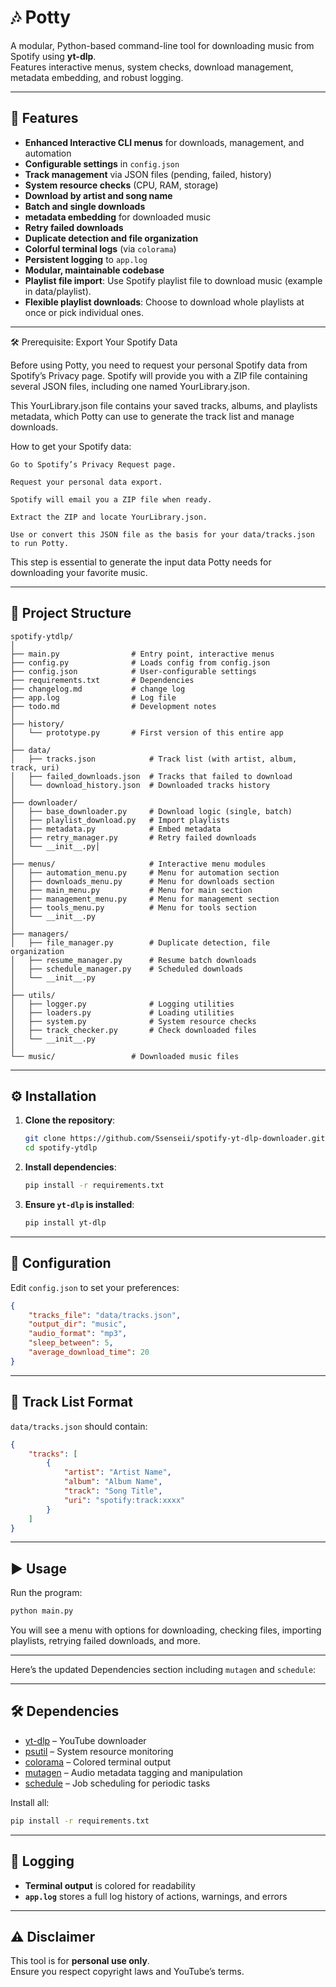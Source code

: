 # 🎶 Potty

A modular, Python-based command-line tool for downloading music from Spotify using **yt-dlp**.  
Features interactive menus, system checks, download management, metadata embedding, and robust logging.

---

## 📌 Features

- **Enhanced Interactive CLI menus** for downloads, management, and automation
- **Configurable settings** in `config.json`
- **Track management** via JSON files (pending, failed, history)
- **System resource checks** (CPU, RAM, storage)
- **Download by artist and song name**
- **Batch and single downloads**
- **metadata embedding** for downloaded music 
- **Retry failed downloads**
- **Duplicate detection and file organization**
- **Colorful terminal logs** (via `colorama`)
- **Persistent logging** to `app.log`
- **Modular, maintainable codebase**
- **Playlist file import**: Use Spotify playlist file to download music (example in data/playlist).
- **Flexible playlist downloads**: Choose to download whole playlists at once or pick individual ones.


---

🛠 Prerequisite: Export Your Spotify Data

Before using Potty, you need to request your personal Spotify data from Spotify’s Privacy page. Spotify will provide you with a ZIP file containing several JSON files, including one named YourLibrary.json.

This YourLibrary.json file contains your saved tracks, albums, and playlists metadata, which Potty can use to generate the track list and manage downloads.

How to get your Spotify data:

    Go to Spotify’s Privacy Request page.

    Request your personal data export.

    Spotify will email you a ZIP file when ready.

    Extract the ZIP and locate YourLibrary.json.

    Use or convert this JSON file as the basis for your data/tracks.json to run Potty.

This step is essential to generate the input data Potty needs for downloading your favorite music.

---

## 📂 Project Structure

```
spotify-ytdlp/
│
├── main.py                # Entry point, interactive menus
├── config.py              # Loads config from config.json
├── config.json            # User-configurable settings
├── requirements.txt       # Dependencies
├── changelog.md           # change log
├── app.log                # Log file
├── todo.md                # Development notes
│
├── history/
│   └── prototype.py       # First version of this entire app 
│
├── data/
│   ├── tracks.json            # Track list (with artist, album, track, uri)
│   ├── failed_downloads.json  # Tracks that failed to download
│   └── download_history.json  # Downloaded tracks history
│
├── downloader/
│   ├── base_downloader.py     # Download logic (single, batch)
│   ├── playlist_download.py   # Import playlists
│   ├── metadata.py            # Embed metadata
│   ├── retry_manager.py       # Retry failed downloads
│   └── __init__.py│
│
├── menus/                     # Interactive menu modules
│   ├── automation_menu.py     # Menu for automation section
│   ├── downloads_menu.py      # Menu for downloads section
│   ├── main_menu.py           # Menu for main section
│   ├── management_menu.py     # Menu for management section
│   ├── tools_menu.py          # Menu for tools section
│   └── __init__.py
│
├── managers/
│   ├── file_manager.py        # Duplicate detection, file organization
│   ├── resume_manager.py      # Resume batch downloads
│   ├── schedule_manager.py    # Scheduled downloads
│   └── __init__.py
│
├── utils/
│   ├── logger.py              # Logging utilities
│   ├── loaders.py             # Loading utilities
│   ├── system.py              # System resource checks
│   ├── track_checker.py       # Check downloaded files
│   └── __init__.py
│
└── music/                 # Downloaded music files
```

---

## ⚙️ Installation

1. **Clone the repository**:

   ```bash
   git clone https://github.com/Ssenseii/spotify-yt-dlp-downloader.git
   cd spotify-ytdlp
   ```

2. **Install dependencies**:

   ```bash
   pip install -r requirements.txt
   ```

3. **Ensure `yt-dlp` is installed**:

   ```bash
   pip install yt-dlp
   ```

---

## 📄 Configuration

Edit `config.json` to set your preferences:

```json
{
	"tracks_file": "data/tracks.json",
	"output_dir": "music",
	"audio_format": "mp3",
	"sleep_between": 5,
	"average_download_time": 20
}
```

---

## 🎵 Track List Format

`data/tracks.json` should contain:

```json
{
	"tracks": [
		{
			"artist": "Artist Name",
			"album": "Album Name",
			"track": "Song Title",
			"uri": "spotify:track:xxxx"
		}
	]
}
```

---

## ▶️ Usage

Run the program:

```bash
python main.py
```

You will see a menu with options for downloading, checking files, importing playlists, retrying failed downloads, and more.

---

Here’s the updated Dependencies section including `mutagen` and `schedule`:

---

## 🛠 Dependencies

- [yt-dlp](https://github.com/yt-dlp/yt-dlp) – YouTube downloader
- [psutil](https://pypi.org/project/psutil/) – System resource monitoring
- [colorama](https://pypi.org/project/colorama/) – Colored terminal output
- [mutagen](https://pypi.org/project/mutagen/) – Audio metadata tagging and manipulation
- [schedule](https://pypi.org/project/schedule/) – Job scheduling for periodic tasks

Install all:

```bash
pip install -r requirements.txt
```

---

## 📜 Logging

- **Terminal output** is colored for readability
- **`app.log`** stores a full log history of actions, warnings, and errors

---

## ⚠️ Disclaimer

This tool is for **personal use only**.  
Ensure you respect copyright laws and YouTube’s terms.
